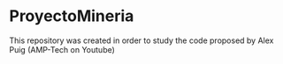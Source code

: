 # ProyectoMineria
This repository was created in order to study the code proposed by Alex Puig (AMP-Tech on Youtube)
